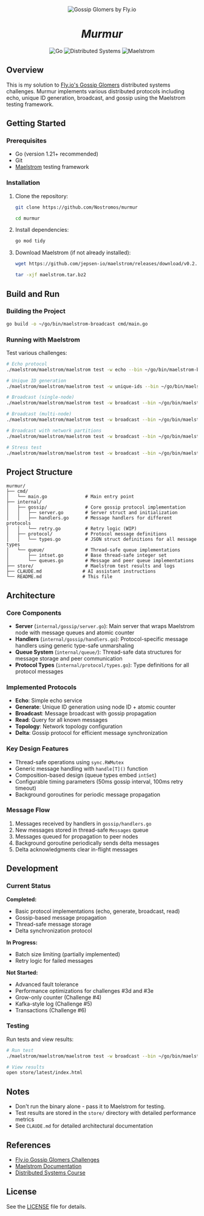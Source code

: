 <p align="center">
  <img src="https://fly.io/blog/gossip-glomers/assets/gossip-glomers.webp" alt="Gossip Glomers by Fly.io" />
</p>
<h1 align="center"><i>Murmur</i></h1>

<p align="center">
  <a>
    <img alt="Go" src="https://img.shields.io/badge/Go-00ADD8?style=for-the-badge&logo=go&logoColor=white" />
  </a>
  <a>
    <img alt="Distributed Systems" src="https://img.shields.io/badge/Distributed%20Systems-FF6B6B?style=for-the-badge&logo=apache&logoColor=white" />
  </a>
  <a>
    <img alt="Maelstrom" src="https://img.shields.io/badge/Maelstrom-4A5568?style=for-the-badge&logo=testing-library&logoColor=white" />
  </a>
</p>

## Overview

This is my solution to [Fly.io's Gossip Glomers](https://fly.io/dist-sys/) distributed systems challenges. Murmur implements various distributed protocols including echo, unique ID generation, broadcast, and gossip using the Maelstrom testing framework.

## Getting Started

### Prerequisites
- Go (version 1.21+ recommended)
- Git
- [Maelstrom](https://github.com/jepsen-io/maelstrom) testing framework

### Installation

1. Clone the repository:
   ```bash
   git clone https://github.com/Nostromos/murmur
   ```
   ```bash
   cd murmur
   ```

2. Install dependencies:
   ```bash
   go mod tidy
   ```

3. Download Maelstrom (if not already installed):
   ```bash
   wget https://github.com/jepsen-io/maelstrom/releases/download/v0.2.3/maelstrom.tar.bz2
   ```
   ```bash
   tar -xjf maelstrom.tar.bz2
   ```

## Build and Run

### Building the Project

```bash
go build -o ~/go/bin/maelstrom-broadcast cmd/main.go
```

### Running with Maelstrom

Test various challenges:

```bash
# Echo protocol
./maelstrom/maelstrom/maelstrom test -w echo --bin ~/go/bin/maelstrom-broadcast --node-count 1 --time-limit 10
```
```bash
# Unique ID generation
./maelstrom/maelstrom/maelstrom test -w unique-ids --bin ~/go/bin/maelstrom-broadcast --time-limit 30 --rate 1000 --node-count 3 --availability total --nemesis partition
```
```bash
# Broadcast (single-node)
./maelstrom/maelstrom/maelstrom test -w broadcast --bin ~/go/bin/maelstrom-broadcast --node-count 1 --time-limit 20 --rate 10
```
```bash
# Broadcast (multi-node)
./maelstrom/maelstrom/maelstrom test -w broadcast --bin ~/go/bin/maelstrom-broadcast --node-count 5 --time-limit 20 --rate 10
```
```bash
# Broadcast with network partitions
./maelstrom/maelstrom/maelstrom test -w broadcast --bin ~/go/bin/maelstrom-broadcast --node-count 5 --time-limit 20 --rate 10 --nemesis partition
```
```bash
# Stress test
./maelstrom/maelstrom/maelstrom test -w broadcast --bin ~/go/bin/maelstrom-broadcast --node-count 25 --time-limit 20 --rate 100 --latency 100
```

## Project Structure

```
murmur/
├── cmd/
│   └── main.go              # Main entry point
├── internal/
│   ├── gossip/              # Core gossip protocol implementation
│   │   ├── server.go        # Server struct and initialization
│   │   ├── handlers.go      # Message handlers for different protocols
│   │   └── retry.go         # Retry logic (WIP)
│   ├── protocol/            # Protocol message definitions
│   │   └── types.go         # JSON struct definitions for all message types
│   └── queue/               # Thread-safe queue implementations
│       ├── intset.go        # Base thread-safe integer set
│       └── queues.go        # Message and peer queue implementations
├── store/                   # Maelstrom test results and logs
├── CLAUDE.md               # AI assistant instructions
└── README.md               # This file
```

## Architecture

### Core Components

- **Server** (`internal/gossip/server.go`): Main server that wraps Maelstrom node with message queues and atomic counter
- **Handlers** (`internal/gossip/handlers.go`): Protocol-specific message handlers using generic type-safe unmarshaling
- **Queue System** (`internal/queue/`): Thread-safe data structures for message storage and peer communication
- **Protocol Types** (`internal/protocol/types.go`): Type definitions for all protocol messages

### Implemented Protocols

- **Echo**: Simple echo service
- **Generate**: Unique ID generation using node ID + atomic counter
- **Broadcast**: Message broadcast with gossip propagation
- **Read**: Query for all known messages
- **Topology**: Network topology configuration
- **Delta**: Gossip protocol for efficient message synchronization

### Key Design Features

- Thread-safe operations using `sync.RWMutex`
- Generic message handling with `handle[T]()` function
- Composition-based design (queue types embed `intSet`)
- Configurable timing parameters (50ms gossip interval, 100ms retry timeout)
- Background goroutines for periodic message propagation

### Message Flow

1. Messages received by handlers in `gossip/handlers.go`
2. New messages stored in thread-safe `Messages` queue
3. Messages queued for propagation to peer nodes
4. Background goroutine periodically sends delta messages
5. Delta acknowledgments clear in-flight messages

## Development

### Current Status

**Completed:**
- Basic protocol implementations (echo, generate, broadcast, read)
- Gossip-based message propagation
- Thread-safe message storage
- Delta synchronization protocol

**In Progress:**
- Batch size limiting (partially implemented)
- Retry logic for failed messages

**Not Started:**
- Advanced fault tolerance
- Performance optimizations for challenges #3d and #3e
- Grow-only counter (Challenge #4)
- Kafka-style log (Challenge #5)
- Transactions (Challenge #6)

### Testing

Run tests and view results:

```bash
# Run test
./maelstrom/maelstrom/maelstrom test -w broadcast --bin ~/go/bin/maelstrom-broadcast --node-count 5 --time-limit 20
```
```bash
# View results
open store/latest/index.html
```

## Notes

- Don't run the binary alone - pass it to Maelstrom for testing.
- Test results are stored in the `store/` directory with detailed performance metrics
- See `CLAUDE.md` for detailed architectural documentation

## References

- [Fly.io Gossip Glomers Challenges](https://fly.io/dist-sys/)
- [Maelstrom Documentation](https://github.com/jepsen-io/maelstrom/blob/main/doc/01-getting-ready/index.md)
- [Distributed Systems Course](https://www.distributedsystemscourse.com/)

## License

See the [LICENSE](./LICENSE) file for details.